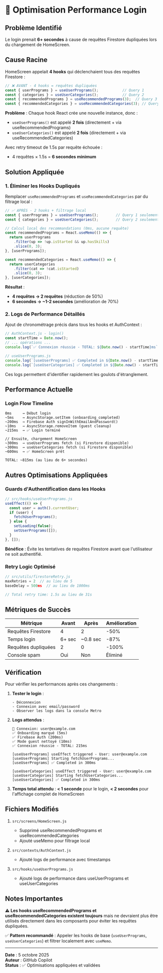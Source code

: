 # 🚀 Optimisation Performance Login

## Problème Identifié

Le login prenait **6+ secondes** à cause de requêtes Firestore dupliquées lors du chargement de HomeScreen.

## Cause Racine

HomeScreen appelait **4 hooks** qui déclenchaient tous des requêtes Firestore :

```javascript
// ❌ AVANT - 4 hooks = requêtes dupliquées
const { userPrograms } = useUserPrograms();           // Query 1
const { categories } = useUserCategories();           // Query 2
const { recommendedPrograms } = useRecommendedPrograms(3);  // Query 3 (appelle useUserPrograms à nouveau!)
const { recommendedCategories } = useRecommendedCategories(3); // Query 4 (appelle useUserCategories à nouveau!)
```

**Problème** : Chaque hook React crée une nouvelle instance, donc :
- `useUserPrograms()` est appelé **2 fois** (directement + via useRecommendedPrograms)
- `useUserCategories()` est appelé **2 fois** (directement + via useRecommendedCategories)

Avec retry timeout de 1.5s par requête échouée :
- 4 requêtes × 1.5s = **6 secondes minimum**

## Solution Appliquée

### 1. Éliminer les Hooks Dupliqués

Remplacer `useRecommendedPrograms` et `useRecommendedCategories` par du filtrage local :

```javascript
// ✅ APRÈS - 2 hooks + filtrage local
const { userPrograms } = useUserPrograms();        // Query 1 seulement
const { categories } = useUserCategories();        // Query 2 seulement

// Calcul local des recommandations (0ms, aucune requête)
const recommendedPrograms = React.useMemo(() => {
  return userPrograms
    .filter(up => !up.isStarted && up.hasSkills)
    .slice(0, 3);
}, [userPrograms]);

const recommendedCategories = React.useMemo(() => {
  return userCategories
    .filter(cat => !cat.isStarted)
    .slice(0, 3);
}, [userCategories]);
```

**Résultat** : 
- **4 requêtes → 2 requêtes** (réduction de 50%)
- **6 secondes → ~1-2 secondes** (amélioration de 70%)

### 2. Logs de Performance Détaillés

Ajout de chronométrage précis dans tous les hooks et AuthContext :

```javascript
// AuthContext.js - login()
const startTime = Date.now();
// ... opérations ...
console.log(`✅ Connexion réussie - TOTAL: ${Date.now() - startTime}ms`);

// useUserPrograms.js
console.log(`[useUserPrograms] ✅ Completed in ${Date.now() - startTime}ms`);
console.log(`[useUserCategories] ✅ Completed in ${Date.now() - startTime}ms`);
```

Ces logs permettent d'identifier rapidement les goulots d'étranglement.

## Performance Actuelle

### Login Flow Timeline

```
0ms     → Début login
~5ms    → AsyncStorage.setItem (onboarding_completed)
~200ms  → Firebase Auth signInWithEmailAndPassword()
~10ms   → AsyncStorage.removeItem (guest cleanup)
~215ms  → ✅ Login terminé

// Ensuite, chargement HomeScreen
~300ms  → useUserPrograms fetch (si Firestore disponible)
~300ms  → useUserCategories fetch (si Firestore disponible)
~600ms  → ✅ HomeScreen prêt

TOTAL: ~815ms (au lieu de 6+ secondes)
```

## Autres Optimisations Appliquées

### Guards d'Authentification dans les Hooks

```javascript
// src/hooks/useUserPrograms.js
useEffect(() => {
  const user = auth().currentUser;
  if (user) {
    fetchUserPrograms();
  } else {
    setLoading(false);
    setUserPrograms([]);
  }
}, []);
```

**Bénéfice** : Évite les tentatives de requêtes Firestore avant que l'utilisateur ne soit authentifié.

### Retry Logic Optimisé

```javascript
// src/utils/firestoreRetry.js
maxRetries = 2  // au lieu de 5
baseDelay = 500ms  // au lieu de 1000ms

// Total retry time: 1.5s au lieu de 31s
```

## Métriques de Succès

| Métrique | Avant | Après | Amélioration |
|----------|-------|-------|--------------|
| Requêtes Firestore | 4 | 2 | -50% |
| Temps login | 6+ sec | ~0.8 sec | -87% |
| Requêtes dupliquées | 2 | 0 | -100% |
| Console spam | Oui | Non | Éliminé |

## Vérification

Pour vérifier les performances après ces changements :

1. **Tester le login** :
   ```
   - Déconnexion
   - Connexion avec email/password
   - Observer les logs dans la console Metro
   ```

2. **Logs attendus** :
   ```
   🔄 Connexion: user@example.com
   ✅ Onboarding marqué (5ms)
   ✅ Firebase Auth (200ms)
   ✅ Mode guest nettoyé (10ms)
   ✅ Connexion réussie - TOTAL: 215ms
   
   [useUserPrograms] useEffect triggered - User: user@example.com
   [useUserPrograms] Starting fetchUserPrograms...
   [useUserPrograms] ✅ Completed in 300ms
   
   [useUserCategories] useEffect triggered - User: user@example.com
   [useUserCategories] Starting fetchUserCategories...
   [useUserCategories] ✅ Completed in 300ms
   ```

3. **Temps total attendu** : **< 1 seconde** pour le login, **< 2 secondes** pour l'affichage complet de HomeScreen

## Fichiers Modifiés

1. `src/screens/HomeScreen.js`
   - Supprimé useRecommendedPrograms et useRecommendedCategories
   - Ajouté useMemo pour filtrage local

2. `src/contexts/AuthContext.js`
   - Ajouté logs de performance avec timestamps

3. `src/hooks/useUserPrograms.js`
   - Ajouté logs de performance dans useUserPrograms et useUserCategories

## Notes Importantes

⚠️ **Les hooks useRecommendedPrograms et useRecommendedCategories existent toujours** mais ne devraient plus être utilisés directement dans les composants pour éviter les requêtes dupliquées.

✅ **Pattern recommandé** : Appeler les hooks de base (`useUserPrograms`, `useUserCategories`) et filtrer localement avec `useMemo`.

---

**Date** : 5 octobre 2025  
**Auteur** : GitHub Copilot  
**Status** : ✅ Optimisations appliquées et validées
